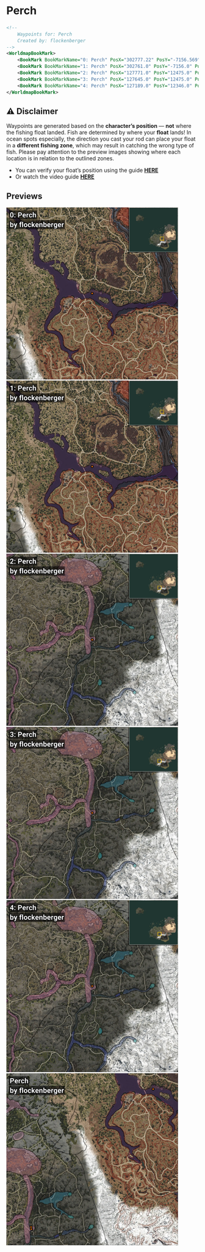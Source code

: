 # Perch
```xml
<!--
    Waypoints for: Perch
    Created by: flockenberger
-->
<WorldmapBookMark>
    <BookMark BookMarkName="0: Perch" PosX="302777.22" PosY="-7156.569" PosZ="-176461.12" />
    <BookMark BookMarkName="1: Perch" PosX="302761.0" PosY="-7156.0" PosZ="-176436.0" />
    <BookMark BookMarkName="2: Perch" PosX="127771.0" PosY="12475.0" PosZ="-377087.0" />
    <BookMark BookMarkName="3: Perch" PosX="127645.0" PosY="12475.0" PosZ="-377084.0" />
    <BookMark BookMarkName="4: Perch" PosX="127189.0" PosY="12346.0" PosZ="-374227.0" />
</WorldmapBookMark>
```

## ⚠️ Disclaimer
Waypoints are generated based on the __**character’s position**__ — __not__ where the fishing float landed.
Fish are determined by where your **float** lands!
In ocean spots especially, the direction you cast your rod can place your float in a **different fishing zone**, which may result in catching the wrong type of fish.
Please pay attention to the preview images showing where each location is in relation to the outlined zones.

- You can verify your float’s position using the guide [**HERE**](https://flockenberger.github.io/bdo-fish-position/)
- Or watch the video guide [**HERE**](https://youtu.be/t-VXcRoNojk)

## Previews
<img src="./Perch_0_Preview.webp" width="450"/> <img src="./Perch_1_Preview.webp" width="450"/> <img src="./Perch_2_Preview.webp" width="450"/> <img src="./Perch_3_Preview.webp" width="450"/> <img src="./Perch_4_Preview.webp" width="450"/> <img src="./Perch_Preview.webp" width="450"/> 
